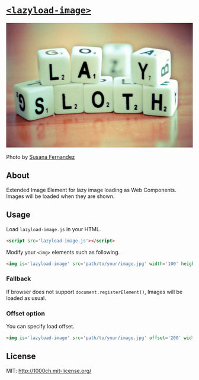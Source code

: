 # [`<lazyload-image>`](http://1000ch.github.io/lazyload-image)

![](assets/lazy-sloth.jpg)

Photo by [Susana Fernandez](https://www.flickr.com/photos/susivinh/6970379146)

## About

Extended Image Element for lazy image loading as Web Components. Images will be loaded when they are shown.

## Usage

Load `lazyload-image.js` in your HTML.

```html
<script src='lazyload-image.js'></script>
```

Modify your `<img>` elements such as following.

```html
<img is='lazyload-image' src='path/to/your/image.jpg' width='100' height='100'>
```

### Fallback

If browser does not support `document.registerElement()`, Images will be loaded as usual.

### Offset option

You can specify load offset.

```html
<img is='lazyload-image' src='path/to/your/image.jpg' offset='200' width='100' height='100'>
```

## License

MIT: http://1000ch.mit-license.org/
